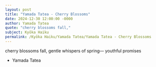 ```yaml
---
layout: post
title: "Yamada Tatea - Cherry Blossoms"
date: 2024-12-30 12:00:00 -0000
author: Yamada Tatea
quote: "cherry blossoms fall,"
subject: Kyōka Haiku
permalink: /Kyōka Haiku/Yamada Tatea/Yamada Tatea - Cherry Blossoms
---
```


cherry blossoms fall,
gentle whispers of spring—
youthful promises

- Yamada Tatea
